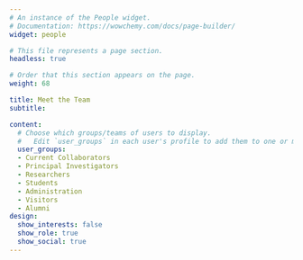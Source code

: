 ```yaml
---
# An instance of the People widget.
# Documentation: https://wowchemy.com/docs/page-builder/
widget: people

# This file represents a page section.
headless: true

# Order that this section appears on the page.
weight: 68

title: Meet the Team
subtitle:

content:
  # Choose which groups/teams of users to display.
  #   Edit `user_groups` in each user's profile to add them to one or more of these groups.
  user_groups:
  - Current Collaborators
  - Principal Investigators
  - Researchers
  - Students
  - Administration
  - Visitors
  - Alumni
design:
  show_interests: false
  show_role: true
  show_social: true
---
```

